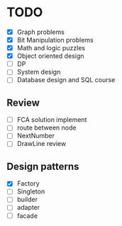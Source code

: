 # TODO

- [x] Graph problems
- [x] Bit Manipulation problems
- [x] Math and logic puzzles
- [x] Object oriented design
- [ ] DP
- [ ] System design
- [ ] Database design and SQL course

## Review

- [ ] FCA solution implement
- [ ] route between node
- [ ] NextNumber
- [ ] DrawLine review

## Design patterns

- [x] Factory
- [ ] Singleton
- [ ] builder
- [ ] adapter
- [ ] facade

